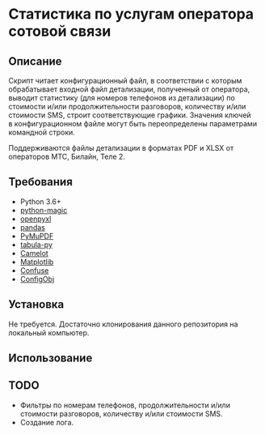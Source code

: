 # Статистика по услугам оператора сотовой связи

## Описание

Скрипт читает конфигурационный файл, в соответствии с которым обрабатывает
входной файл детализации, полученный от оператора, выводит статистику (для
номеров телефонов из детализации) по стоимости и/или продолжительности
разговоров, количеству и/или стоимости SMS, строит соответствующие графики.
Значения ключей в конфигурационном файле могут быть переопределены параметрами
командной строки.

Поддерживаются файлы детализации в форматах PDF и XLSX от операторов
МТС, Билайн, Теле 2.

## Требования

* Python 3.6+
* [python-magic](https://pypi.org/project/python-magic/)
* [openpyxl](https://pypi.org/project/openpyxl/)
* [pandas](https://pypi.org/project/pandas/)
* [PyMuPDF](https://pypi.org/project/PyMuPDF/)
* [tabula-py](https://pypi.org/project/tabula-py/)
* [Camelot](https://pypi.org/project/camelot-py/)
* [Matplotlib](https://pypi.org/project/matplotlib/)
* [Confuse](https://pypi.org/project/confuse/)
* [ConfigObj](https://pypi.org/project/configobj/)

## Установка

Не требуется. Достаточно клонирования данного репозитория на локальный компьютер.

## Использование


## TODO

* Фильтры по номерам телефонов, продолжительности и/или стоимости разговоров, количеству и/или стоимости SMS.
* Создание лога.

